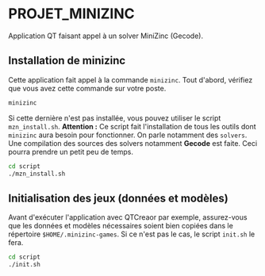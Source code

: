 # PROJET_MINIZINC
Application QT faisant appel à un solver MiniZinc (Gecode).

## Installation de minizinc
Cette application fait appel à la commande `minizinc`. Tout d'abord, vérifiez que vous avez cette commande sur votre poste.
```bash
minizinc
```

Si cette dernière n'est pas installée, vous pouvez utiliser le script `mzn_install.sh`.
**Attention :** Ce script fait l'installation de tous les outils dont `minizinc` aura besoin pour fonctionner. On parle notamment des `solvers`. Une compilation des sources des solvers notamment **Gecode** est faite. Ceci pourra prendre un petit peu de temps.
```bash
cd script
./mzn_install.sh
```

## Initialisation des jeux (données et modèles)
Avant d'exécuter l'application avec QTCreaor par exemple, assurez-vous que les données et modèles nécessaires soient bien copiées dans le répertoire `$HOME/.minizinc-games`. Si ce n'est pas le cas, le script `init.sh` le fera.
```bash
cd script
./init.sh
```
